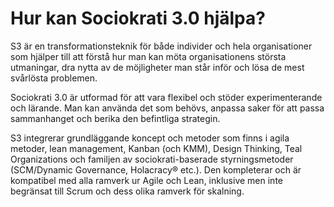 # Hur kan Sociokrati 3.0 hjälpa?

S3 är en transformationsteknik för både individer och hela organisationer som hjälper till att förstå hur man kan möta organisationens största utmaningar, dra nytta av de möjligheter man står inför och lösa de mest svårlösta problemen.

Sociokrati 3.0 är utformad för att vara flexibel och stöder experimenterande och lärande. Man kan använda det som behövs, anpassa saker för att passa sammanhanget och berika den befintliga strategin.

S3 integrerar grundläggande koncept och metoder som finns i agila metoder, lean management, Kanban (och KMM), Design Thinking, Teal Organizations och familjen av sociokrati-baserade styrningsmetoder (SCM/Dynamic Governance, Holacracy® etc.). Den kompleterar och är kompatibel med alla ramverk ur Agile och Lean, inklusive men inte begränsat till Scrum och dess olika ramverk för skalning.

